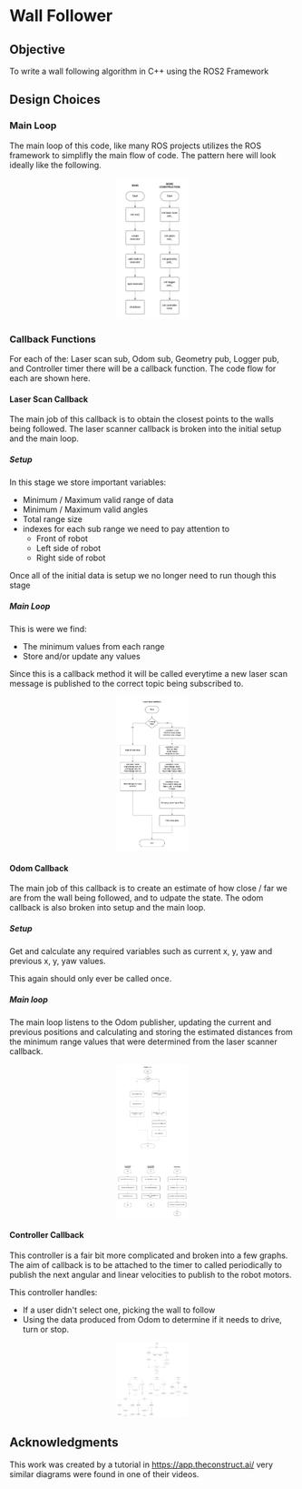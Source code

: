 # Wall Follower

## Objective

To write a wall following algorithm in C++ using the ROS2 Framework

## Design Choices

### Main Loop

The main loop of this code, like many ROS projects utilizes the ROS framework to simplifly the main flow of code. The pattern here will look ideally like the following.

<p align="center">
  <picture>
    <img src="https://github.com/gotbordom/ros2_basics/blob/master/src/wall_following_pkg/resources/Wall%20Follower%20Main.png?raw=true" alt="Wall Follower Main" style="width:25%; max-width:600px; height:auto;">
  </picture>
</p>

### Callback Functions

For each of the: Laser scan sub, Odom sub, Geometry pub, Logger pub, and Controller timer there will be a callback function. The code flow for each are shown here.

#### Laser Scan Callback

The main job of this callback is to obtain the closest points to the walls being followed. The laser scanner callback is broken into the initial setup and the main loop.

##### Setup

In this stage we store important variables:

- Minimum / Maximum valid range of data
- Minimum / Maximum valid angles
- Total range size
- indexes for each sub range we need to pay attention to
  - Front of robot
  - Left side of robot
  - Right side of robot

Once all of the initial data is setup we no longer need to run though this stage

##### Main Loop

This is were we find:

- The minimum values from each range
- Store and/or update any values

Since this is a callback method it will be called everytime a new laser scan message is published to the correct topic being subscribed to.

<p align="center">
  <picture>
    <img src="https://github.com/gotbordom/ros2_basics/blob/master/src/wall_following_pkg/resources/Wall%20Follower%20Laser%20Scan%20Callback.png?raw=true" alt="Wall Follower Main" style="width:25%; max-width:600px; height:auto;">
  </picture>
</p>

#### Odom Callback

The main job of this callback is to create an estimate of how close / far we are from the wall being followed, and to udpate the state. The odom callback is also broken into setup and the main loop.

##### Setup

Get and calculate any required variables such as current x, y, yaw and previous x, y, yaw values.

This again should only ever be called once.

##### Main loop

The main loop listens to the Odom publisher, updating the current and previous positions and calculating and storing the estimated distances from the minimum range values that were determined from the laser scanner callback.

<p align="center">
  <picture>
    <img src="https://github.com/gotbordom/ros2_basics/blob/master/src/wall_following_pkg/resources/Wall%20Follower%20Odom%20Callback.png?raw=true" alt="Wall Follower Main" style="width:25%; max-width:600px; height:auto;">
  </picture>
</p>

#### Controller Callback

This controller is a fair bit more complicated and broken into a few graphs. The aim of callback is to be attached to the timer to called periodically to publish the next angular and linear velocities to publish to the robot motors.

This controller handles:

- If a user didn't select one, picking the wall to follow
- Using the data produced from Odom to determine if it needs to drive, turn or stop.

<p align="center">
  <picture>
    <img src="https://github.com/gotbordom/ros2_basics/blob/master/src/wall_following_pkg/resources/Wall%20Follower%20Control%20Callback.png?raw=true" alt="Wall Follower Main" style="width:25%; max-width:600px; height:auto;">
  </picture>
</p>

## Acknowledgments

This work was created by a tutorial in https://app.theconstruct.ai/ very similar diagrams were found in one of their videos.
